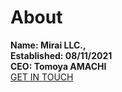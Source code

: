 # About
**Name: Mirai LLC.,**<br/>
**Established: 08/11/2021**<br/>
**CEO: Tomoya AMACHI**<br/>
[GET IN TOUCH](mailto:contact@mirai-security.com)
